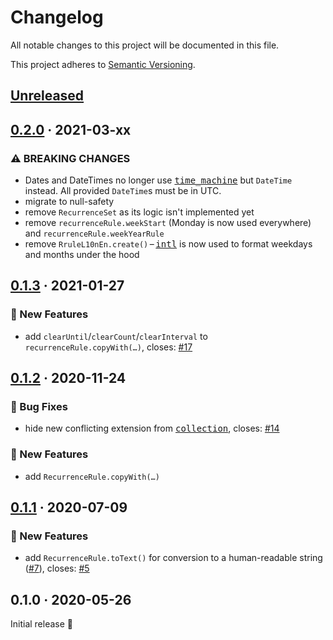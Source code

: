 # Changelog

All notable changes to this project will be documented in this file.

This project adheres to [Semantic Versioning](https://semver.org/spec/v2.0.0.html).

<!-- Template:
## [NEW](https://github.com/JonasWanke/rrule/compare/vOLD...vNEW) · 2021-xx-xx
### ⚠ BREAKING CHANGES
### 🎉 New Features
### ⚡ Changes
### 🐛 Bug Fixes
### 📜 Documentation updates
### 🏗 Refactoring
### 📦 Build & CI
-->

## [Unreleased](https://github.com/JonasWanke/rrule/compare/v0.2.0...main)

## [0.2.0](https://github.com/JonasWanke/rrule/compare/v0.1.3...v0.2.0) · 2021-03-xx

### ⚠ BREAKING CHANGES
- Dates and DateTimes no longer use [<kbd>time_machine</kbd>](https://pub.dev/packages/time_machine) but `DateTime` instead.
  All provided `DateTime`s must be in UTC.
- migrate to null-safety
- remove `RecurrenceSet` as its logic isn't implemented yet
- remove `recurrenceRule.weekStart` (Monday is now used everywhere) and `recurrenceRule.weekYearRule`
- remove `RruleL10nEn.create()` – [<kbd>intl</kbd>](https://pub.dev/packages/intl) is now used to format weekdays and months under the hood


## [0.1.3](https://github.com/JonasWanke/rrule/compare/v0.1.2...v0.1.3) · 2021-01-27

### 🎉 New Features
- add `clearUntil`/`clearCount`/`clearInterval` to `recurrenceRule.copyWith(…)`, closes: [#17](https://github.com/JonasWanke/rrule/issues/17)


## [0.1.2](https://github.com/JonasWanke/rrule/compare/v0.1.1...v0.1.2) · 2020-11-24

### 🐛 Bug Fixes
- hide new conflicting extension from [<kbd>collection</kbd>](https://pub.dev/packages/collection), closes: [#14](https://github.com/JonasWanke/rrule/issues/14)

### 🎉 New Features
- add `RecurrenceRule.copyWith(…)`


## [0.1.1](https://github.com/JonasWanke/rrule/compare/v0.1.0...v0.1.1) · 2020-07-09

### 🎉 New Features
- add `RecurrenceRule.toText()` for conversion to a human-readable string ([#7](https://github.com/JonasWanke/rrule/pull/7)), closes: [#5](https://github.com/JonasWanke/rrule/issues/5)


## 0.1.0 · 2020-05-26

Initial release 🎉
